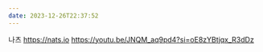 ```yaml
---
date: 2023-12-26T22:37:52
---
```

 나츠
 https://nats.io
 https://youtu.be/JNQM_aq9pd4?si=oE8zYBtjqx_R3dDz
